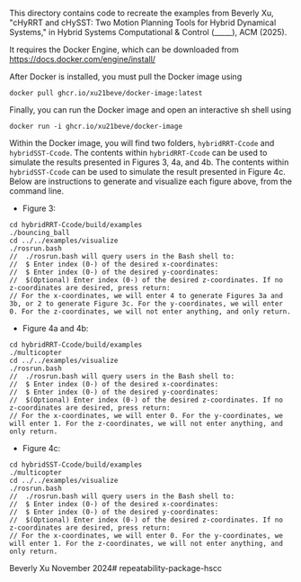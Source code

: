 This directory contains code to recreate the examples from Beverly Xu, "cHyRRT and cHySST: Two Motion Planning Tools for Hybrid Dynamical Systems," in Hybrid Systems Computational & Control
  (_____), ACM (2025).
  
  It requires the Docker Engine, which can be downloaded from
  https://docs.docker.com/engine/install/
  
After Docker is installed, you must pull the Docker image using
```
docker pull ghcr.io/xu21beve/docker-image:latest
```

Finally, you can run the Docker image and open an interactive sh shell using 
```
docker run -i ghcr.io/xu21beve/docker-image
```

Within the Docker image, you will find two folders, `hybridRRT-Ccode` and `hybridSST-Ccode`. The contents within `hybridRRT-Ccode` can be used to simulate the results presented in Figures 3, 4a, and 4b.  The contents within `hybridSST-Ccode` can be used to simulate the result presented in Figure 4c. Below are instructions to generate and visualize each figure above, from the command line.

* Figure 3: 
```
cd hybridRRT-Ccode/build/examples
./bouncing_ball
cd ../../examples/visualize
./rosrun.bash
//  ./rosrun.bash will query users in the Bash shell to:
//  $ Enter index (0-) of the desired x-coordinates:
//  $ Enter index (0-) of the desired y-coordinates:
//  $(Optional) Enter index (0-) of the desired z-coordinates. If no z-coordinates are desired, press return:
// For the x-coordinates, we will enter 4 to generate Figures 3a and 3b, or 2 to generate Figure 3c. For the y-coordinates, we will enter 0. For the z-coordinates, we will not enter anything, and only return.
```

* Figure 4a and 4b:
```
cd hybridRRT-Ccode/build/examples
./multicopter
cd ../../examples/visualize
./rosrun.bash
//  ./rosrun.bash will query users in the Bash shell to:
//  $ Enter index (0-) of the desired x-coordinates:
//  $ Enter index (0-) of the desired y-coordinates:
//  $(Optional) Enter index (0-) of the desired z-coordinates. If no z-coordinates are desired, press return:
// For the x-coordinates, we will enter 0. For the y-coordinates, we will enter 1. For the z-coordinates, we will not enter anything, and only return.
```

* Figure 4c:
```
cd hybridSST-Ccode/build/examples
./multicopter
cd ../../examples/visualize
./rosrun.bash
//  ./rosrun.bash will query users in the Bash shell to:
//  $ Enter index (0-) of the desired x-coordinates:
//  $ Enter index (0-) of the desired y-coordinates:
//  $(Optional) Enter index (0-) of the desired z-coordinates. If no z-coordinates are desired, press return:
// For the x-coordinates, we will enter 0. For the y-coordinates, we will enter 1. For the z-coordinates, we will not enter anything, and only return.
```

Beverly Xu
November 2024#   r e p e a t a b i l i t y - p a c k a g e - h s c c 
 
 
